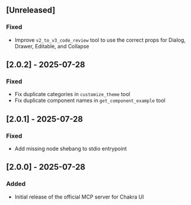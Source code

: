 ## [Unreleased]

### Fixed

- Improve `v2_to_v3_code_review` tool to use the correct props for Dialog,
  Drawer, Editable, and Collapse

## [2.0.2] - 2025-07-28

### Fixed

- Fix duplicate categories in `customize_theme` tool
- Fix duplicate component names in `get_component_example` tool

## [2.0.1] - 2025-07-28

### Fixed

- Add missing node shebang to stdio entrypoint

## [2.0.0] - 2025-07-28

### Added

- Initial release of the official MCP server for Chakra UI
